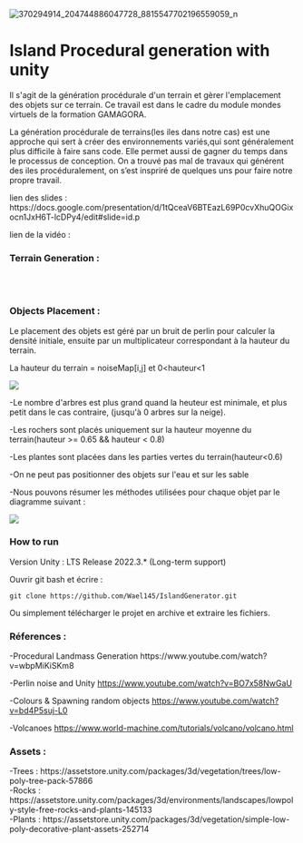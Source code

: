 
![370294914_204744886047728_8815547702196559059_n](https://github.com/Wael145/IslandGenerator/assets/62157910/e5b1c8e4-17b7-48fb-8050-08ce3743572d)

<div>
<h1>Island Procedural generation with unity</h1>	
 Il s'agit de la génération procédurale d'un terrain et gèrer l'emplacement des objets sur ce terrain. Ce travail est dans le cadre du module mondes virtuels de la formation GAMAGORA.


<p>La génération procédurale de terrains(les iles dans notre cas) est une approche qui sert à créer des environnements variés,qui sont généralement plus difficile à faire sans code. Elle permet aussi de gagner du temps dans le processus de conception. On a trouvé pas mal de travaux qui générent des iles procéduralement, on s’est inspriré de quelques uns pour faire notre propre travail.</p>
</div>
<div>
  lien des slides :
	https://docs.google.com/presentation/d/1tQceaV6BTEazL69P0cvXhuQOGixocn1JxH6T-lcDPy4/edit#slide=id.p
	
  lien de la vidéo : 

</div>
<div>
  <h3>Terrain Generation :</h3>
    <br><br>
</div>
<div>
  <h3>Objects Placement :</h3>
   

</div>
Le placement des objets est géré par un bruit de perlin pour calculer la densité initiale, ensuite par un multiplicateur correspondant à la hauteur du terrain.

La hauteur du terrain = noiseMap[i,j] et 0<hauteur<1

<img src="https://github.com/Wael145/IslandGenerator/assets/62157910/4c857340-0283-43d7-b567-e9b1dd4a86ed">

-Le nombre d'arbres est plus grand quand la heuteur est minimale, et plus petit dans le cas contraire, (jusqu'à 0 arbres sur la neige).

-Les rochers sont placés uniquement sur la hauteur moyenne du terrain(hauteur >= 0.65 && hauteur < 0.8)

-Les plantes sont placées dans les parties vertes du terrain(hauteur<0.6)

-On ne peut pas positionner des objets sur l'eau et sur les sable

-Nous pouvons résumer les méthodes utilisées pour chaque objet par le diagramme suivant : 

<img src="https://github.com/Wael145/IslandGenerator/assets/62157910/82c9780f-7d49-43d5-a83c-c6d272838628">

<div>
  <h3>How to run</h3>
<p>Version Unity : LTS Release 2022.3.* (Long-term support)
	
Ouvrir git bash et écrire :
	
	git clone https://github.com/Wael145/IslandGenerator.git
Ou simplement télécharger le projet en archive et extraire les fichiers.
</p>
</div>
<div>
<h3>Réferences :</h3>
-Procedural Landmass Generation
https://www.youtube.com/watch?v=wbpMiKiSKm8
	
-Perlin noise and Unity
https://www.youtube.com/watch?v=BO7x58NwGaU

-Colours & Spawning random objects
https://www.youtube.com/watch?v=bd4P5suj-L0

-Volcanoes
https://www.world-machine.com/tutorials/volcano/volcano.html
<h3>Assets :</h3>
<p>
	-Trees : https://assetstore.unity.com/packages/3d/vegetation/trees/low-poly-tree-pack-57866
	<br>
	-Rocks : https://assetstore.unity.com/packages/3d/environments/landscapes/lowpoly-style-free-rocks-and-plants-145133
	<br>
	-Plants : https://assetstore.unity.com/packages/3d/vegetation/simple-low-poly-decorative-plant-assets-252714
</p>  
	<br><br>
</div>
